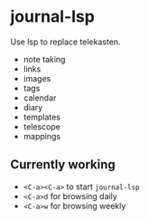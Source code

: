 # journal-lsp

Use lsp to replace telekasten.

- note taking
- links
- images
- tags
- calendar
- diary
- templates
- telescope
- mappings

## Currently working

- `<C-a><C-a>` to start `journal-lsp`
- `<C-a>d` for browsing daily
- `<C-a>w` for browsing weekly
